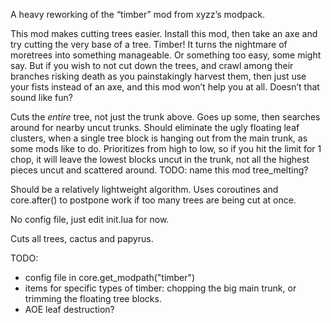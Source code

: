 A heavy reworking of the “timber” mod from xyzz’s modpack.

This mod makes cutting trees easier. Install this mod, then take an axe and try cutting the very base of a tree. Timber! It turns the nightmare of moretrees into something manageable. Or something too easy, some might say. But if you wish to not cut down the trees, and crawl among their branches risking death as you painstakingly harvest them, then just use your fists instead of an axe, and this mod won’t help you at all. Doesn’t that sound like fun?

Cuts the _entire_ tree, not just the trunk above. Goes up some, then searches around for nearby uncut trunks. Should eliminate the ugly floating leaf clusters, when a single tree block is hanging out from the main trunk, as some mods like to do. Prioritizes from high to low, so if you hit the limit for 1 chop, it will leave the lowest blocks uncut in the trunk, not all the highest pieces uncut and scattered around. TODO: name this mod tree_melting? 

Should be a relatively lightweight algorithm. Uses coroutines and core.after() to postpone work if too many trees are being cut at once.

No config file, just edit init.lua for now.

Cuts all trees, cactus and papyrus.

TODO:
* config file in core.get_modpath("timber")
* items for specific types of timber: chopping the big main trunk, or trimming the floating tree blocks.
* AOE leaf destruction?
